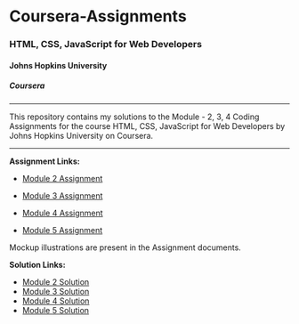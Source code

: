 # Coursera-Assignments

### HTML, CSS, JavaScript for Web Developers
#### Johns Hopkins University
##### Coursera
---
This repository contains my solutions to the Module - 2, 3, 4 Coding Assignments for the course HTML, CSS, JavaScript for Web Developers by Johns Hopkins University on Coursera. 

---
**Assignment Links:**

- [Module 2 Assignment](https://docs.google.com/document/d/1a4T43GiJv7HzYVTR1wgrBngHIWnornw9opPYTNaKQyY)

- [Module 3 Assignment](https://docs.google.com/document/d/1X7U8lPYTXKCG1bjoGKeLeUvo30vuIgeSc7If6MBpLTk/edit)

- [Module 4 Assignment](https://docs.google.com/document/d/12R1xObdffyzjA8sOURKfMUdeIF1OO5aYirNrMmsvGDo/edit)

- [Module 5 Assignment](https://docs.google.com/document/d/1Q1xH4qUcGR4alK8IyZBM5rR-i0vvmg_qe_-BwmPcycI/edit)

Mockup illustrations are present in the Assignment documents.


**Solution Links:**

- [Module 2 Solution](https://prabjyot1999.github.io/Assignment/module2-solution/index.html)
- [Module 3 Solution](https://prabjyot1999.github.io/Assignment/module3-solution/index.html)
- [Module 4 Solution](https://prabjyot1999.github.io/Assignment/module4-solution/index.html)
- [Module 5 Solution](https://prabjyot1999.github.io/Assignment/module5_solution/index.html)
